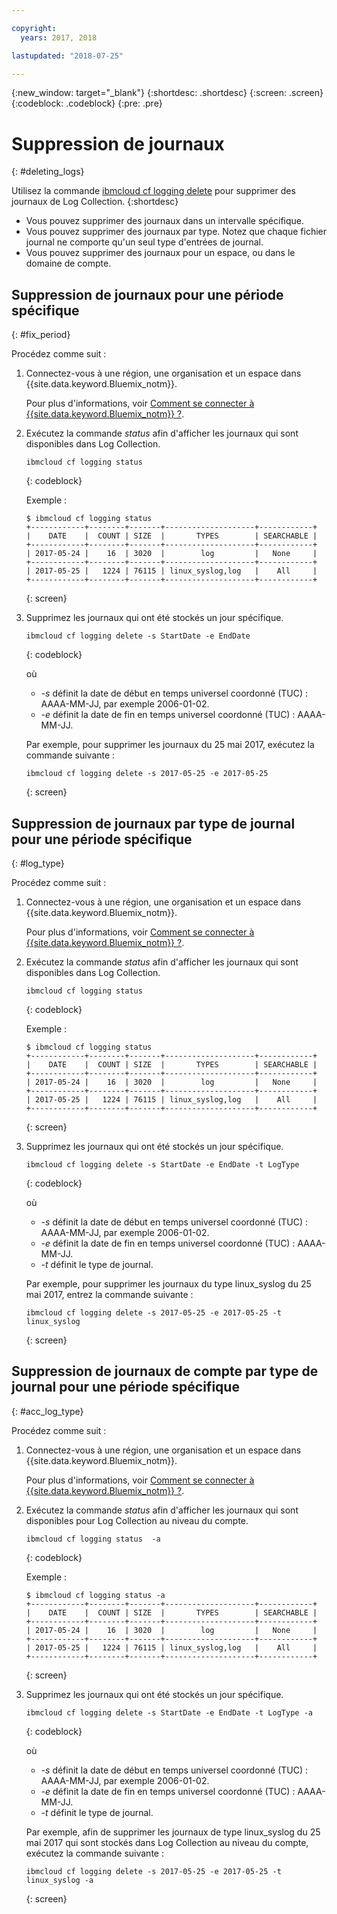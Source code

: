 ```yaml
---

copyright:
  years: 2017, 2018

lastupdated: "2018-07-25"

---
```



{:new_window: target="_blank"}
{:shortdesc: .shortdesc}
{:screen: .screen}
{:codeblock: .codeblock}
{:pre: .pre}

# Suppression de journaux
{: #deleting_logs}

Utilisez la commande [ibmcloud cf logging delete](/docs/services/CloudLogAnalysis/reference/logging_cli.html#status) pour supprimer des journaux de Log Collection. 
{:shortdesc}

* Vous pouvez supprimer des journaux dans un intervalle spécifique.
* Vous pouvez supprimer des journaux par type. Notez que chaque fichier
journal ne comporte qu'un seul type d'entrées de journal.
* Vous pouvez supprimer des journaux pour un espace, ou dans le domaine de compte.


## Suppression de journaux pour une période spécifique
{: #fix_period}

Procédez comme suit :

1. Connectez-vous à une région, une organisation et un espace dans {{site.data.keyword.Bluemix_notm}}. 

    Pour plus d'informations, voir [Comment se connecter à {{site.data.keyword.Bluemix_notm}} ?](/docs/services/CloudLogAnalysis/qa/cli_qa.html#login).
    
2. Exécutez la commande *status* afin d'afficher les journaux qui sont disponibles dans Log Collection.

    ```
    ibmcloud cf logging status
    ```
    {: codeblock}
    
    Exemple :
    
    ```
    $ ibmcloud cf logging status
    +------------+--------+-------+--------------------+------------+
    |    DATE    |  COUNT | SIZE  |       TYPES        | SEARCHABLE |
    +------------+--------+-------+--------------------+------------+
    | 2017-05-24 |    16  | 3020  |        log         |   None     |
    +------------+--------+-------+--------------------+------------+
    | 2017-05-25 |   1224 | 76115 | linux_syslog,log   |    All     |
    +------------+--------+-------+--------------------+------------+
    ```
    {: screen}
	
3. Supprimez les journaux qui ont été stockés un jour spécifique.

    ```
	ibmcloud cf logging delete -s StartDate -e EndDate
	```
	{: codeblock}
	
	où
	
	* *-s* définit la date de début en temps universel coordonné (TUC) : AAAA-MM-JJ, par exemple 2006-01-02.
    * *-e* définit la date de fin en temps universel coordonné (TUC) : AAAA-MM-JJ.
    	
	Par exemple, pour supprimer les journaux du 25 mai 2017, exécutez la commande suivante :
	
	```
	ibmcloud cf logging delete -s 2017-05-25 -e 2017-05-25
	```
	{: screen}

	
## Suppression de journaux par type de journal pour une période spécifique 
{: #log_type}

Procédez comme suit :

1. Connectez-vous à une région, une organisation et un espace dans {{site.data.keyword.Bluemix_notm}}. 

    Pour plus d'informations, voir [Comment se connecter à {{site.data.keyword.Bluemix_notm}} ?](/docs/services/CloudLogAnalysis/qa/cli_qa.html#login).
    
2. Exécutez la commande *status* afin d'afficher les journaux qui sont disponibles dans Log Collection.

    ```
    ibmcloud cf logging status
    ```
    {: codeblock}
    
    Exemple :
    
    ```
    $ ibmcloud cf logging status
    +------------+--------+-------+--------------------+------------+
    |    DATE    |  COUNT | SIZE  |       TYPES        | SEARCHABLE |
    +------------+--------+-------+--------------------+------------+
    | 2017-05-24 |    16  | 3020  |        log         |   None     |
    +------------+--------+-------+--------------------+------------+
    | 2017-05-25 |   1224 | 76115 | linux_syslog,log   |    All     |
    +------------+--------+-------+--------------------+------------+
    ```
    {: screen}
	
3. Supprimez les journaux qui ont été stockés un jour spécifique.

    ```
	ibmcloud cf logging delete -s StartDate -e EndDate -t LogType
	```
	{: codeblock}
	
	où
	
	* *-s* définit la date de début en temps universel coordonné (TUC) : AAAA-MM-JJ, par exemple 2006-01-02.
    * *-e* définit la date de fin en temps universel coordonné (TUC) : AAAA-MM-JJ.
	* *-t* définit le type de journal.
    	
	Par exemple, pour supprimer les journaux du type linux_syslog du 25 mai 2017, entrez la commande suivante :
	
	```
	ibmcloud cf logging delete -s 2017-05-25 -e 2017-05-25 -t linux_syslog
	```
	{: screen}

		
	
## Suppression de journaux de compte par type de journal pour une période spécifique 
{: #acc_log_type}

Procédez comme suit :

1. Connectez-vous à une région, une organisation et un espace dans {{site.data.keyword.Bluemix_notm}}. 

    Pour plus d'informations, voir [Comment se connecter à {{site.data.keyword.Bluemix_notm}} ?](/docs/services/CloudLogAnalysis/qa/cli_qa.html#login).
    
2. Exécutez la commande *status* afin d'afficher les journaux qui sont disponibles pour Log Collection au niveau du compte.

    ```
    ibmcloud cf logging status  -a
    ```
    {: codeblock}
    
    Exemple :
    
    ```
    $ ibmcloud cf logging status -a
    +------------+--------+-------+--------------------+------------+
    |    DATE    |  COUNT | SIZE  |       TYPES        | SEARCHABLE |
    +------------+--------+-------+--------------------+------------+
    | 2017-05-24 |    16  | 3020  |        log         |   None     |
    +------------+--------+-------+--------------------+------------+
    | 2017-05-25 |   1224 | 76115 | linux_syslog,log   |    All     |
    +------------+--------+-------+--------------------+------------+
    ```
    {: screen}
	
3. Supprimez les journaux qui ont été stockés un jour spécifique.

    ```
	ibmcloud cf logging delete -s StartDate -e EndDate -t LogType -a
	```
	{: codeblock}
	
	où
	
	* *-s* définit la date de début en temps universel coordonné (TUC) : AAAA-MM-JJ, par exemple 2006-01-02.
    * *-e* définit la date de fin en temps universel coordonné (TUC) : AAAA-MM-JJ.
	* *-t* définit le type de journal.
    	
	Par exemple, afin de supprimer les journaux de type linux_syslog du 25 mai 2017 qui sont stockés dans Log Collection au niveau du compte, exécutez la commande suivante :
	
	```
	ibmcloud cf logging delete -s 2017-05-25 -e 2017-05-25 -t linux_syslog -a
	```
	{: screen}
	












